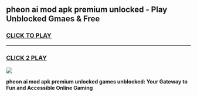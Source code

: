 
## pheon ai mod apk premium unlocked - Play Unblocked Gmaes & Free
<h3>
<a href="https://news.freeplayer.one?title=pheon_ai_mod_apk_premium_unlocked&ref=16F">CLICK TO PLAY</a></h3>
<hr>

<h3>
<a href="https://news.freeplayer.one?title=pheon_ai_mod_apk_premium_unlocked&ref=16F">CLICK 2 PLAY</a>
  
</h3>

<a href="https://news.freeplayer.one?title=pheon_ai_mod_apk_premium_unlocked&ref=16F/"><img src="https://clearcache.store/games.png"></a>


**pheon ai mod apk premium unlocked games unblocked: Your Gateway to Fun and Accessible Online Gaming**
